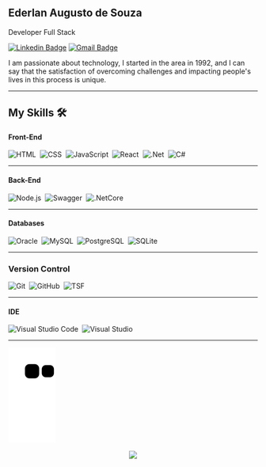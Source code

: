 ## Ederlan Augusto de Souza

Developer Full Stack
<div> 

[![Linkedin Badge](https://img.shields.io/badge/-Ederlan%20Augusto-6633cc?style=flat-square&logo=Linkedin&logoColor=white&link=https://www.linkedin.com/in/ederlan-Augusto/)](https://www.linkedin.com/in/ederlan-augusto-b102571a0/) 
[![Gmail Badge](https://img.shields.io/badge/-EderlanAugusto@gmail.com-6633cc?style=flat-square&logo=Gmail&logoColor=white&link=mailto:ederlanaugusto@gmail.com)](mailto:ederlanaugusto@gmail.com)
 
</div>

I am passionate about technology, I started in the area in 1992, and I can say that the satisfaction of overcoming challenges and impacting people's lives in this process is unique.

<hr> 

## My Skills 🛠

#### Front-End

![HTML](https://img.shields.io/badge/-HTML-05122A?style=flat&logo=HTML5)&nbsp;
![CSS](https://img.shields.io/badge/-CSS-05122A?style=flat&logo=CSS3&logoColor=1572B6)&nbsp;
![JavaScript](https://img.shields.io/badge/-JavaScript-05122A?style=flat&logo=javascript)&nbsp;
![React](https://img.shields.io/badge/-React-05122A?style=flat&logo=react)&nbsp;
![.Net](https://img.shields.io/badge/-Asp.Net-05122A?style=flat&logo=.Net)&nbsp;
![C#](https://img.shields.io/badge/-C%20Sharp-05122A?style=flat&logo=csharp)&nbsp;
<hr>

#### Back-End

![Node.js](https://img.shields.io/badge/-Node.js-05122A?style=flat&logo=node.js)&nbsp;
![Swagger](https://img.shields.io/badge/-Swagger-05122A?style=flat&logo=Swagger)&nbsp;
![.NetCore](https://img.shields.io/badge/-.Net%20Core-05122A?style=flat&logo=.net)&nbsp;
<hr>

#### Databases

![Oracle](https://img.shields.io/badge/-Oracle-05122A?style=flat&logo=oracle)&nbsp;
![MySQL](https://img.shields.io/badge/-MySQL-05122A?style=flat&logo=mysql)&nbsp;
![PostgreSQL](https://img.shields.io/badge/-PostgreSQL-05122A?style=flat&logo=postgresql)&nbsp;
![SQLite](https://img.shields.io/badge/-SQLite-05122A?style=flat&logo=sqlite)&nbsp;
<hr>

### Version Control

![Git](https://img.shields.io/badge/-Git-05122A?style=flat&logo=git)&nbsp;
![GitHub](https://img.shields.io/badge/-GitHub-05122A?style=flat&logo=github)&nbsp;
![TSF](https://img.shields.io/badge/-Team%20Foundation%20Server-05122A?style=flat&logo=visual-studio-code&logoColor=007ACC)&nbsp;
<hr> 

#### IDE

![Visual Studio Code](https://img.shields.io/badge/-Visual%20Studio%20Code-05122A?style=flat&logo=visual-studio-code&logoColor=007ACC)&nbsp;
![Visual Studio](https://img.shields.io/badge/-Visual%20Studio-05122A?style=flat&logo=visual-studio&logoColor=007ACC)&nbsp;
<hr>


<!--
**EderlanAugusto/EderlanAugusto** is a ✨ _special_ ✨ repository because its `README.md` (this file) appears on your GitHub profile.

Here are some ideas to get you started:

- 🔭 I’m currently working on ...
- 🌱 I’m currently learning ...
- 👯 I’m looking to collaborate on ...
- 🤔 I’m looking for help with ...
- 💬 Ask me about ...
- 📫 How to reach me: ...
- 😄 Pronouns: ...
- ⚡ Fun fact: ...
-->

![Snake animation](https://github.com/ederlanaugusto/ederlanaugusto/blob/output/github-contribution-grid-snake.svg)

<div align="center">
  <!--
  <a href="https://github.com/ederlanaugusto">
  <img height="180em" src="https://github-readme-stats.vercel.app/api?username=ederlanaugusto&show_icons=true&theme=dracula&include_all_commits=true&count_private=true"/>
-->
  <img height="180em" src="https://github-readme-stats.vercel.app/api/top-langs/?username=ederlanaugusto&layout=compact&langs_count=7&theme=dracula"/>
</div>


